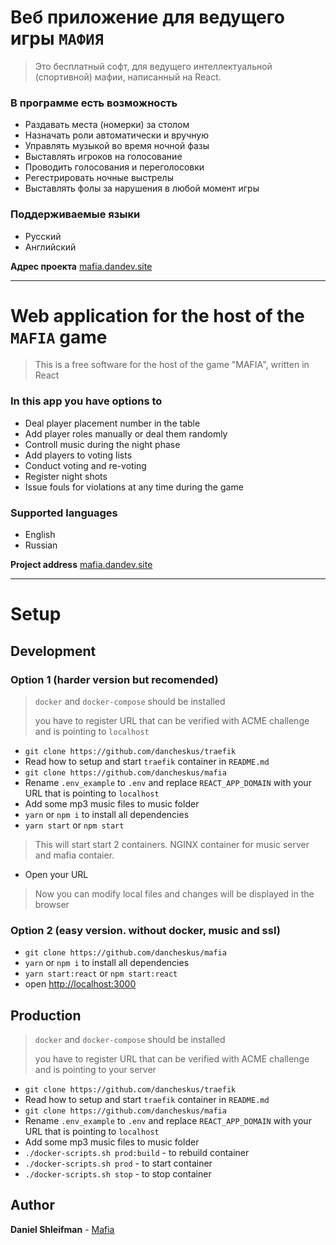 # Веб приложение для ведущего игры `МАФИЯ`
> Это бесплатный софт, для ведущего интеллектуальной (спортивной) мафии, написанный на React.

### В программе есть возможность
- Раздавать места (номерки) за столом
- Назначать роли автоматически и вручную
- Управлять музыкой во время ночной фазы
- Выставлять игроков на голосование
- Проводить голосования и переголосовки
- Регестрировать ночные выстрелы
- Выставлять фолы за нарушения в любой момент игры

### Поддерживаемые языки
- Русский
- Английский

**Адрес проекта** [mafia.dandev.site](https://mafia.dandev.site/)

---

# Web application for the host of the `MAFIA` game
> This is a free software for the host of the game "MAFIA", written in React

### In this app you have options to
- Deal player placement number in the table
- Add player roles manually or deal them randomly
- Controll music during the night phase
- Add players to voting lists
- Conduct voting and re-voting
- Register night shots
- Issue fouls for violations at any time during the game

### Supported languages
- English
- Russian

**Project address** [mafia.dandev.site](https://mafia.dandev.site/)

---
# Setup

## Development
### Option 1 (harder version but recomended)
> `docker` and `docker-compose` should be installed
>
> you have to register URL that can be verified with ACME challenge and is pointing to `localhost`

- `git clone https://github.com/dancheskus/traefik`
- Read how to setup and start `traefik` container in `README.md`
- `git clone https://github.com/dancheskus/mafia`
- Rename `.env_example` to `.env` and replace `REACT_APP_DOMAIN` with your URL that is pointing to `localhost`
- Add some mp3 music files to music folder
- `yarn` or `npm i` to install all dependencies
- `yarn start` or `npm start`
> This will start start 2 containers. NGINX container for music server and mafia contaier.
- Open your URL
> Now you can modify local files and changes will be displayed in the browser

### Option 2 (easy version. without docker, music and ssl)
- `git clone https://github.com/dancheskus/mafia`
- `yarn` or `npm i` to install all dependencies
- `yarn start:react` or `npm start:react`
- open [http://localhost:3000](http://localhost:3000)

## Production
> `docker` and `docker-compose` should be installed
>
> you have to register URL that can be verified with ACME challenge and is pointing to your server

- `git clone https://github.com/dancheskus/traefik`
- Read how to setup and start `traefik` container in `README.md`
- `git clone https://github.com/dancheskus/mafia`
- Rename `.env_example` to `.env` and replace `REACT_APP_DOMAIN` with your URL that is pointing to `localhost`
- Add some mp3 music files to music folder
- `./docker-scripts.sh prod:build` - to rebuild container
- `./docker-scripts.sh prod` - to start container
- `./docker-scripts.sh stop` - to stop container


## Author

**Daniel Shleifman** - [Mafia](https://github.com/dancheskus)
